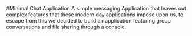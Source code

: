 #Minimal Chat Application
A simple messaging Application that leaves out complex features that these modern day applications impose upon us, to escape from this we decided to build an application featuring group conversations and file sharing through a console.

